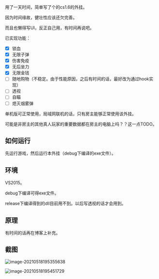 用了一天时间，简单写了个的cs1.6的外挂。

因为时间缘故，健壮性应该还欠完善。

而且也懒得写UI，反正自己用，有时间再说吧。

已实现功能：

- [x] 锁血
- [x] 无限子弹
- [x] 伤害免疫
- [x] 无后坐力
- [x] 无限金钱
- [ ] 随地购物（不稳定。由于性能原因，之后有时间的话，最好改为通过hook实现）
- [ ] 透视
- [ ] 自瞄
- [ ] 熄灭烟雾弹

单机版可正常使用，局域网联机的话，只有房主能够正常使用该外挂。

可能是非房主的其他真人玩家的重要数据都在房主的电脑上吗？？这一点TODO。

## 如何运行

先运行游戏，然后运行本外挂（debug下编译的exe文件）。

## 环境

VS2015。

debug下编译可得exe文件。

release下编译得到的dll目前用不到。以后写透视的话才会用到。

## 原理

有时间的话再在博客上补充。

## 截图

![image-20210518195355638](http://image.iyzyi.com/img/20210518195733.png)

![image-20210518195451729](http://image.iyzyi.com/img/20210518195736.png)

